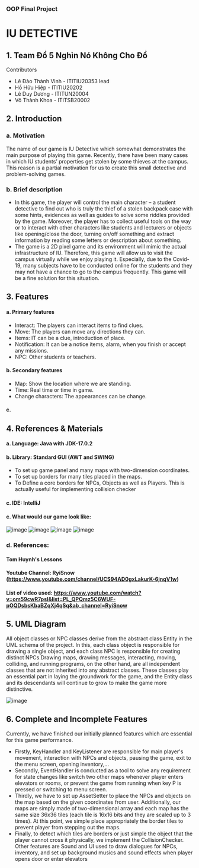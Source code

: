 ### OOP Final Project
# IU DETECTIVE
## 1. Team Đổ 5 Nghìn Nó Không Cho Đổ
Contributors
- Lê Đào Thành Vinh - ITITIU20353 lead
- Hồ Hữu Hiệp - ITITIU20202
- Lê Duy Dương - ITITUN20004
- Võ Thành Khoa - ITITSB20002
## 2. Introduction
### a. Motivation
The name of our game is IU Detective which somewhat demonstrates the main purpose of playing this game. Recently, there have been many cases in which IU students’ properties get stolen by some thieves at the campus.  This reason is a partial motivation for us to create this small detective and problem-solving games.
### b. Brief description
- In this game, the player will control the main character – a student detective to find out who is truly the thief of a stolen backpack case with some hints, evidences as well as guides to solve some riddles provided by the game. Moreover, the player has to collect useful tools on the way or to interact with other characters like students and lecturers or objects like opening/close the door, turning on/off something and extract information by reading some letters or description about something.
- The game is a 2D pixel game and its environment will mimic the actual infrastructure of IU. Therefore, this game will allow us to visit the campus virtually while we enjoy playing it. Especially, due to the Covid-19, many subjects have to be conducted online for the students and they may not have a chance to go to the campus frequently. This game will be a fine solution for this situation.
## 3. Features
#### a. Primary features
- Interact: The players can interact items to find clues.
- Move: The players can move any directions they can.
- Items: IT can be a clue, introduction of place.
- Notification: It can be a notice items, alarm, when you finish or accept any missions.
- NPC: Other students or teachers.
#### b. Secondary features
- Map: Show the location where we are standing.
- Time: Real time or time in game.
- Change characters: The appearances can be change.
#### c. 
## 4. References & Materials
#### a. Language: Java with JDK-17.0.2
#### b. Library: Standard GUI (AWT and SWING)
- To set up game panel and many maps with two-dimension coordinates.
- To set up borders for many tiles placed in the maps.
- To Define a core borders for NPCs, Objects as well as Players. This is actually useful for implementing collision checker
#### c. IDE: IntelliJ
#### c. What would our game look like:
![image](https://user-images.githubusercontent.com/86940283/163815875-0b90166e-bbaa-4da0-a36d-0cf9a77a5695.png)
![image](https://user-images.githubusercontent.com/86940283/163815891-e7502b6a-3810-4c30-8bb4-f63012bccd7c.png)
![image](https://user-images.githubusercontent.com/86940283/163815904-4e08bdb9-9ba0-4ce2-a523-a3167663424c.png)
![image](https://user-images.githubusercontent.com/86940283/163815914-d19d14d7-1bca-4d04-8e10-d3e7e2e7edb6.png)
### d. References: 
#### Tom Huynh's Lessons
#### Youtube Channel: RyiSnow (https://www.youtube.com/channel/UCS94AD0gxLakurK-6jnqV1w)
#### List of video used: https://www.youtube.com/watch?v=om59cwR7psI&list=PL_QPQmz5C6WUF-pOQDsbsKbaBZqXj4qSq&ab_channel=RyiSnow

## 5. UML Diagram

All object classes or NPC classes derive from the abstract class Entity in the UML schema of the project. In this, each class object is responsible for drawing a single object, and each class NPC is responsible for creating distinct NPCs.Drawing maps, drawing messages, interacting, moving, colliding, and running programs, on the other hand, are all independent classes that are not inherited into any abstract classes. These classes play an essential part in laying the groundwork for the game, and the Entity class and its descendants will continue to grow to make the game more distinctive.


![image](https://user-images.githubusercontent.com/92241573/172813439-c96c8617-25fb-472a-a065-5c8368088775.png)

## 6. Complete and Incomplete Features
Currently, we have finished our initially planned features which are essential for this game performance.
 - Firstly, KeyHandler and KeyListener are responsible for main player's movement, interaction with NPCs and objects, pausing the game, exit to the menu screen, opening inventory,...
 - Secondly, EventHandler is conducted as a tool to solve any requirement for state changes like switch two other maps whenever player enters elevators or rooms, or prevent the game from running when key P is pressed or switching to menu screen.
 - Thirdly, we have to set up AssetSetter to place the NPCs and objects on the map based on the given coordinates from user. Additionally, our maps are simply made of two-dimensional array and each map has the same size 36x36 tiles (each tile is 16x16 bits and they are scaled up to 3 times). At this point, we simple place appropriately the border tiles to prevent player from stepping out the maps.
 - Finally, to detect which tiles are borders or just simple the object that the player cannot cross it physically, we implement the CollisionChecker. Other features are Sound and UI used to draw dialogues for NPCs, inventory, and set up background musics and  sound effects when player opens door or enter elevators
